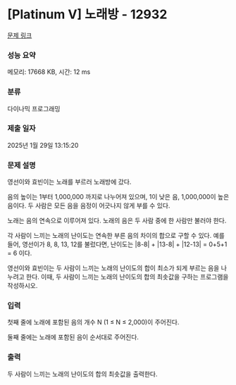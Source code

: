 # [Platinum V] 노래방 - 12932 

[문제 링크](https://www.acmicpc.net/problem/12932) 

### 성능 요약

메모리: 17668 KB, 시간: 12 ms

### 분류

다이나믹 프로그래밍

### 제출 일자

2025년 1월 29일 13:15:20

### 문제 설명

<p>영선이와 효빈이는 노래를 부르러 노래방에 갔다.</p>

<p>음의 높이는 1부터 1,000,000 까지로 나누어져 있으며, 1이 낮은 음, 1,000,000이 높은 음이다. 두 사람은 모든 음을 음정이 어긋나지 않게 부를 수 있다.</p>

<p>노래는 음의 연속으로 이루어져 있다. 노래의 음은 두 사람 중에 한 사람만 불러야 한다.</p>

<p>각 사람이 느끼는 노래의 난이도는 연속한 부른 음의 차이의 합으로 구할 수 있다. 예를 들어, 영선이가 8, 8, 13, 12를 불렀다면, 난이도는 |8-8| + |13-8| + |12-13| = 0+5+1 = 6 이다.</p>

<p>영선이와 효빈이는 두 사람이 느끼는 노래의 난이도의 합이 최소가 되게 부르는 음을 나누려고 한다. 이때, 두 사람이 느끼는 노래의 난이도의 합의 최솟값을 구하는 프로그램을 작성하시오.</p>

### 입력 

 <p>첫째 줄에 노래에 포함된 음의 개수 N (1 ≤ N ≤ 2,000)이 주어진다.</p>

<p>둘째 줄에는 노래에 포함된 음이 순서대로 주어진다.</p>

### 출력 

 <p>두 사람이 느끼는 노래의 난이도의 합의 최솟값을 출력한다.</p>

